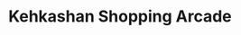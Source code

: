---
title: "Kehkashan Shopping Arcade"
url: /karachi/kehkashan-shopping-arcade/
shop: Einkaufszentrum
---